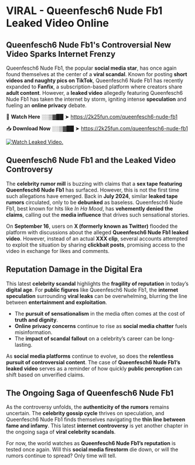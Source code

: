 # VIRAL - Queenfesch6 Nude Fb1 Leaked Video Online

## **Queenfesch6 Nude Fb1's Controversial New Video Sparks Internet Frenzy**  

Queenfesch6 Nude Fb1, the popular **social media star**, has once again found themselves at the center of a **viral scandal**. Known for posting **short videos and naughty pics on TikTok**, Queenfesch6 Nude Fb1 has recently expanded to **Fanfix**, a subscription-based platform where creators share **adult content**. However, a **leaked video** allegedly featuring Queenfesch6 Nude Fb1 has taken the internet by storm, igniting intense **speculation** and fueling an **online privacy** debate.  

🔴 **Watch Here** ░░▒▓██ ➤ https://2k25fun.com/queenfesch6-nude-fb1  

📥 **Download Now** ░░▒▓██ ➤ https://2k25fun.com/queenfesch6-nude-fb1  

[![Watch Leaked Video.](https://miro.medium.com/v2/resize:fit:828/format:webp/1*cilzJN44JGOrTw9NJCrNHA.gif "Watch Leaked Video")](https://2k25fun.com/queenfesch6-nude-fb1)

## **Queenfesch6 Nude Fb1 and the Leaked Video Controversy**  

The **celebrity rumor mill** is buzzing with claims that a **sex tape featuring Queenfesch6 Nude Fb1** has surfaced. However, this is not the first time such allegations have emerged. Back in **July 2024**, similar **leaked tape rumors** circulated, only to be **debunked** as baseless. Queenfesch6 Nude Fb1, best known for hits like *In Ha Mood*, has **vehemently denied the claims**, calling out the **media influence** that drives such sensational stories.  

On **September 16**, users on **X (formerly known as Twitter)** flooded the platform with discussions about the alleged **Queenfesch6 Nude Fb1 leaked video**. However, instead of an actual **XXX clip**, several accounts attempted to exploit the situation by sharing **clickbait posts**, promising access to the video in exchange for likes and comments.  

## **Reputation Damage in the Digital Era**  

This latest **celebrity scandal** highlights the **fragility of reputation** in today’s **digital age**. For **public figures** like Queenfesch6 Nude Fb1, the **internet speculation** surrounding **viral leaks** can be overwhelming, blurring the line between **entertainment and exploitation**.  

- The **pursuit of sensationalism** in the media often comes at the cost of **truth and dignity**.  
- **Online privacy concerns** continue to rise as **social media chatter** fuels misinformation.  
- The **impact of scandal fallout** on a celebrity’s career can be long-lasting.  

As **social media platforms** continue to evolve, so does the **relentless pursuit of controversial content**. The case of **Queenfesch6 Nude Fb1’s leaked video** serves as a reminder of how quickly **public perception** can shift based on unverified claims.  

## **The Ongoing Saga of Queenfesch6 Nude Fb1**  

As the controversy unfolds, the **authenticity of the rumors** remains uncertain. The **celebrity gossip cycle** thrives on speculation, and Queenfesch6 Nude Fb1 finds themselves navigating the **thin line between fame and infamy**. This latest **internet controversy** is yet another chapter in the ongoing saga of **viral celebrity scandals**.  

For now, the world watches as **Queenfesch6 Nude Fb1’s reputation** is tested once again. Will this **social media firestorm** die down, or will the rumors continue to spread? Only time will tell.